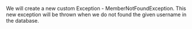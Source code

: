 We will create a new custom Exception - MemberNotFoundException. This new exception will be thrown when we do not found the given username in the database. 
